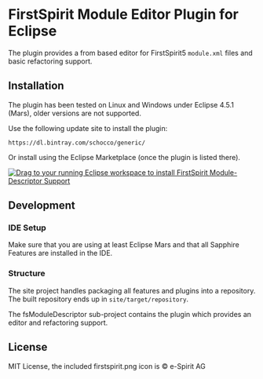 # FirstSpirit Module Editor Plugin for Eclipse

The plugin provides a from based editor for FirstSpirit5 `module.xml` files and basic refactoring support.  

## Installation

The plugin has been tested on Linux and Windows under Eclipse 4.5.1 (Mars),
older versions are not supported.

Use the following update site to install the plugin:

    https://dl.bintray.com/schocco/generic/
    
Or install using the Eclipse Marketplace (once the plugin is listed there).

<a href="http://marketplace.eclipse.org/marketplace-client-intro?mpc_install=2614946" class="drag" title="Drag to your running Eclipse workspace to install FirstSpirit Module-Descriptor Support"><img src="https://marketplace.eclipse.org/sites/all/themes/solstice/_themes/solstice_marketplace/public/images/btn-install.png" alt="Drag to your running Eclipse workspace to install FirstSpirit Module-Descriptor Support" /></a>

## Development

### IDE Setup
Make sure that you are using at least Eclipse Mars and that all Sapphire Features are installed in the IDE.

### Structure
The site project handles packaging all features and plugins into a repository.  
The built repository ends up in `site/target/repository`.

The fsModuleDescriptor sub-project contains the plugin which provides an editor and refactoring support.

## License
MIT License, the included firstspirit.png icon is &copy; e-Spirit AG
